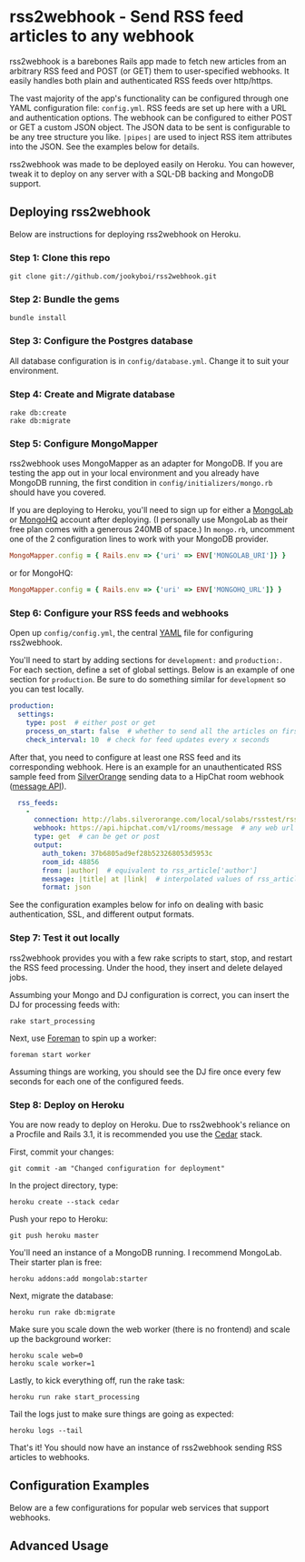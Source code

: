 # rss2webhook - Send RSS feed articles to any webhook

rss2webhook is a barebones Rails app made to fetch new articles from an arbitrary
RSS feed and POST (or GET) them to user-specified webhooks. It easily handles both plain
and authenticated RSS feeds over http/https.

The vast majority of the app's functionality can be configured through one YAML
configuration file: ``config.yml``. RSS feeds are set up here with a URL and authentication
options. The webhook can be configured to either POST or GET a custom JSON object.
The JSON data to be sent is configurable to be any tree structure you like.
``|pipes|`` are used to inject RSS item attributes into the JSON. See the examples
below for details.

rss2webhook was made to be deployed easily on Heroku. You can however, tweak it to
deploy on any server with a SQL-DB backing and MongoDB support.

## Deploying rss2webhook

Below are instructions for deploying rss2webhook on Heroku.

### Step 1: Clone this repo

    git clone git://github.com/jookyboi/rss2webhook.git

### Step 2: Bundle the gems

    bundle install

### Step 3: Configure the Postgres database

All database configuration is in ``config/database.yml``. Change it to suit your environment.

### Step 4: Create and Migrate database

    rake db:create
    rake db:migrate

### Step 5: Configure MongoMapper

rss2webhook uses MongoMapper as an adapter for MongoDB. If you are testing the app out
in your local environment and you already have MongoDB running, the first condition
in ``config/initializers/mongo.rb`` should have you covered.

If you are deploying to Heroku, you'll need to sign up for either a [MongoLab](http://addons.heroku.com/mongolab)
or [MongoHQ](http://addons.heroku.com/mongohq) account after deploying. (I personally use MongoLab as their
free plan comes with a generous 240MB of space.) In ``mongo.rb``, uncomment one of the 2 configuration
lines to work with your MongoDB provider.

```ruby
MongoMapper.config = { Rails.env => {'uri' => ENV['MONGOLAB_URI']} }
```

or for MongoHQ:

```ruby
MongoMapper.config = { Rails.env => {'uri' => ENV['MONGOHQ_URL']} }
```

### Step 6: Configure your RSS feeds and webhooks

Open up ``config/config.yml``, the central [YAML](http://www.yaml.org/) file for configuring
rss2webhook.

You'll need to start by adding sections for ``development:`` and ``production:``. For each section,
define a set of global settings. Below is an example of one section for ``production``. Be sure to
do something similar for ``development`` so you can test locally.

```yaml
production:
  settings:
    type: post  # either post or get
    process_on_start: false  # whether to send all the articles on first fetch of the feed
    check_interval: 10  # check for feed updates every x seconds
```

After that, you need to configure at least one RSS feed and its corresponding webhook. Here is
an example for an unauthenticated RSS sample feed from [SilverOrange](http://labs.silverorange.com/archive/2003/july/privaterss)
sending data to a HipChat room webhook ([message API](https://www.hipchat.com/docs/api/method/rooms/message)).

```yaml
  rss_feeds:
    -
      connection: http://labs.silverorange.com/local/solabs/rsstest/rss_plain.xml
      webhook: https://api.hipchat.com/v1/rooms/message  # any web url
      type: get  # can be get or post
      output:
        auth_token: 37b6805ad9ef28b523268053d5953c
        room_id: 48856
        from: |author|  # equivalent to rss_article['author']
        message: |title| at |link|  # interpolated values of rss_article
        format: json
```

See the configuration examples below for info on dealing with basic authentication, SSL,
and different output formats.

### Step 7: Test it out locally

rss2webhook provides you with a few rake scripts to start, stop, and restart the RSS feed processing.
Under the hood, they insert and delete delayed jobs.

Assumbing your Mongo and DJ configuration is correct, you can insert the DJ for processing feeds with:

    rake start_processing

Next, use [Foreman](http://michaelvanrooijen.com/articles/2011/06/08-managing-and-monitoring-your-ruby-application-with-foreman-and-upstart/)
to spin up a worker:

    foreman start worker

Assuming things are working, you should see the DJ fire once every few seconds for each one of the configured feeds.

### Step 8: Deploy on Heroku

You are now ready to deploy on Heroku. Due to rss2webhook's reliance on a Procfile and Rails 3.1, it is
recommended you use the [Cedar](http://devcenter.heroku.com/articles/cedar#using_cedar) stack.

First, commit your changes:

    git commit -am "Changed configuration for deployment"

In the project directory, type:

    heroku create --stack cedar

Push your repo to Heroku:

    git push heroku master

You'll need an instance of a MongoDB running. I recommend MongoLab. Their starter plan is free:

    heroku addons:add mongolab:starter

Next, migrate the database:

    heroku run rake db:migrate

Make sure you scale down the web worker (there is no frontend) and scale up the background worker:

    heroku scale web=0
    heroku scale worker=1

Lastly, to kick everything off, run the rake task:

    heroku run rake start_processing

Tail the logs just to make sure things are going as expected:

    heroku logs --tail

That's it! You should now have an instance of rss2webhook sending RSS articles to webhooks.

## Configuration Examples

Below are a few configurations for popular web services that support webhooks.

## Advanced Usage